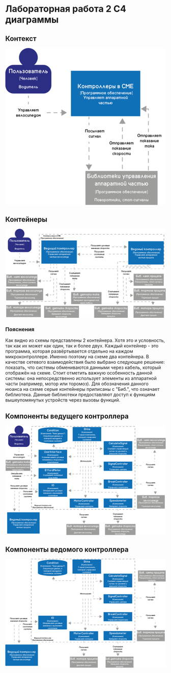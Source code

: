 # Лабораторная работа 2 C4  диаграммы
## Контекст
![](./C4%20-%20контекст.png)
## Контейнеры
![](./C4%20-%20контейнер.png)
### Пояснения
Как видно из схемы представлены 2 контейнера. Хотя это и условность, так как их может как один, так и более двух. Каждый контейнер - это программа, которая развёртывается отдельно на каждом микроконтроллере. Именно поэтому на схеме два контейнера.
В качестве сетевого взаимодействия было выбрано следующее решение: показать, что системы обмениваются данными через кабель, который отображён на схеме.
Стоит отметить важную особенность данной системы: она непосредственно использует элементы из аппаратной части (например, мотор или торомоз). Для обозначения данного нюанса на схеме серые контейнеры приписаны с "Биб.", что означает библиотека. Данные библиотеки предоставляют доступ к функциям вышеупомянутых устройств через вызовы функций.
## Компоненты ведущего контроллера
![](./С4%20-%20компоненты%20ведущий.png)
## Компоненты ведомого контроллера
![](./С4%20-%20компоненты%20ведомый.png)
